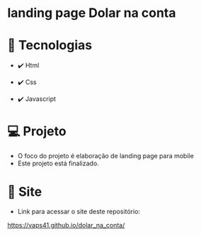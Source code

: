 # landing page Dolar na conta

# 🚀 Tecnologias

* ✔️ Html

* ✔️ Css

* ✔️ Javascript

# 💻 Projeto
* O foco do projeto é elaboração de landing page para mobile
* Este projeto está finalizado.

# 🔗 Site
* Link para acessar o site deste repositório:

https://vaps41.github.io/dolar_na_conta/
